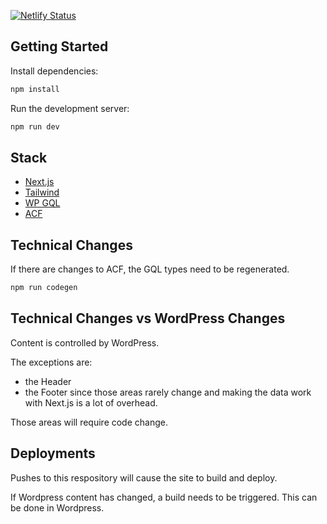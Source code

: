 [![Netlify Status](https://api.netlify.com/api/v1/badges/2cc46a44-26d7-4d2d-8e58-dffee4e5f252/deploy-status)](https://app.netlify.com/sites/faith-investor-services-etfs/deploys)

## Getting Started

Install dependencies:
```bash
npm install
```

Run the development server:
```bash
npm run dev
```

## Stack

- [Next.js](https://nextjs.org/docs/pages)
- [Tailwind](https://tailwindcss.com/)
- [WP GQL](https://www.wpgraphql.com/)
- [ACF](http://advancedcustomfields.com)

## Technical Changes

If there are changes to ACF, the GQL types need to be regenerated.
```bash
npm run codegen
```
## Technical Changes vs WordPress Changes

Content is controlled by WordPress.

The exceptions are:
- the Header
- the Footer
since those areas rarely change and making the data work with Next.js is a lot of overhead.

Those areas will require code change.

## Deployments

Pushes to this respository will cause the site to build and deploy.

If Wordpress content has changed, a build needs to be triggered. This can be done in Wordpress.
